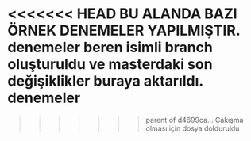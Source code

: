 <<<<<<< HEAD
BU ALANDA BAZI ÖRNEK DENEMELER YAPILMIŞTIR.
denemeler
beren isimli branch oluşturuldu ve masterdaki son değişiklikler buraya aktarıldı.
denemeler
=======
>>>>>>> parent of d4699ca... Çakışma olması için dosya dolduruldu
